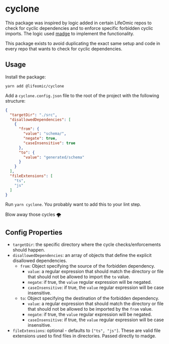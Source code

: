 # cyclone

This package was inspired by logic added in certain LifeOmic repos
to check for cyclic dependencies and to enforce specific forbidden cyclic
imports. The logic used [madge](https://www.npmjs.com/package/madge)
to implement the functionality.

This package exists to avoid duplicating the exact same setup and
code in every repo that wants to check for cyclic dependencies.

## Usage

Install the package:

```
yarn add @lifeomic/cyclone
```

Add a `cyclone.config.json` file to the root of the project with the following
structure:

```json
{
  "targetDir": "./src",
  "disallowedDependencies": [
    {
      "from": {
        "value": "schema/",
        "negate": true,
        "caseInsensitive": true
      },
      "to": {
        "value": "generated/schema"
      }
    }
  ],
  "fileExtensions": [
    "ts",
    "js"
  ]
}
```

Run `yarn cyclone`. You probably want to add this to your lint step.

Blow away those cycles 🌪️

## Config Properties

- `targetDir`: the specific directory where the cycle checks/enforcements
  should happen.
- `disallowedDependencies`: an array of objects that define the explicit
  disallowed dependencies.
    - `from`: Object specifying the source of the forbidden dependency.
      - `value`: a regular expression that should match the directory or file
        that should not be allowed to import the `to` value.
      - `negate`: if true, the `value` regular expression will be negated.
      - `caseInsensitive`: if true, the `value` regular expression will be
        case insensitive.
    - `to`: Object specifying the destination of the forbidden dependency.
      - `value`: a regular expression that should match the directory or file
        that should not be allowed to be imported by the `from` value.
      - `negate`: if true, the `value` regular expression will be negated.
      - `caseInsensitive`: if true, the `value` regular expression will be
        case insensitive.
- `fileExtensions`: optional - defaults to `["ts", "js"]`. These are valid file
  extensions used to find files in directories. Passed directly to madge.


